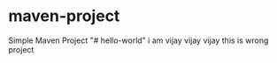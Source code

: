 # maven-project

Simple Maven Project
"# hello-world" 
i am vijay
vijay
vijay
this is wrong project
